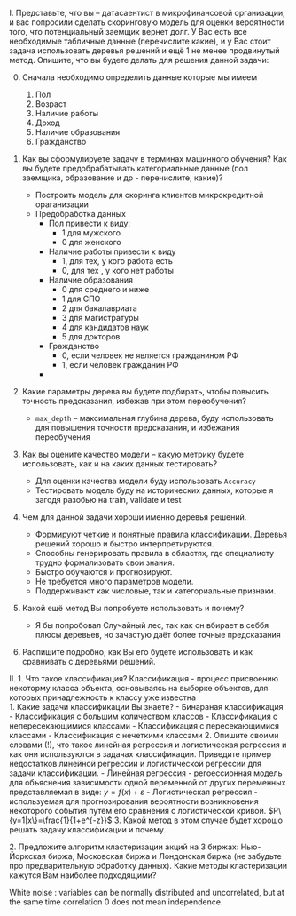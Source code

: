 I. Представьте, что вы – датасаентист в микрофинансовой организации, и вас попросили сделать скоринговую модель для оценки вероятности того, что потенциальный заемщик вернет долг. 
У Вас есть все необходимые табличные данные (перечислите какие), и у Вас стоит задача использовать деревья решений и ещё 1 не менее продвинутый метод. Опишите, что вы будете делать для решения данной задачи:

0. Сначала необходимо определить данные которые  мы имеем
	1. Пол
	2. Возраст
	3. Наличие работы
	4. Доход
	5. Наличие образования
	6. Гражданство
	
1. Как вы сформулируете задачу в терминах машинного обучения? Как вы будете предобрабатывать категориальные данные (пол заемщика, образование и др - перечислите, какие)?
	- Построить модель для скоринга клиентов микрокредитной ораганизации
	- Предобработка данных
		- Пол привести к виду: 
			- 1 для мужского
			- 0 для женского
		- Наличие работы привести к виду
			- 1, для тех, у кого работа есть 
			- 0, для тех , у кого нет работы
		- Наличие образования
			- 0 для среднего и ниже
			- 1 для СПО
			- 2 для бакалавриата
			- 3 для магистратуры
			- 4 для кандидатов наук
			- 5 для докторов
		- Гражданство
			- 0, если человек не является гражданином РФ
			- 1, если человек гражданин РФ
		- 
		
2. Какие параметры дерева вы будете подбирать, чтобы повысить точность предсказания, избежав при этом переобучения? 
	 -   `max_depth` – максимальная глубина дерева, буду использовать для повышения точности предсказания, и избежания переобучения
3. Как вы оцените качество модели – какую метрику будете использовать, как и на каких данных тестировать? 
	- Для оценки качества модели буду использовать `Accuracy`
	- Тестировать модель буду на исторических данных, которые я загодя разобью на train, validate и test  
4. Чем для данной задачи хороши именно деревья решений. 
	- Формируют четкие и понятные правила классификации. Деревья решений хорошо и быстро интерпретируются.
	-  Способны генерировать правила в областях, где специалисту трудно формализовать свои знания.
	-   Быстро обучаются и прогнозируют.
	-   Не требуется много параметров модели.
	-   Поддерживают как числовые, так и категориальные признаки.
5. Какой ещё метод Вы попробуете использовать и почему? 
	- Я бы попробовал Случайный лес, так как он вбирает в себбя плюсы деревьев, но зачастую даёт более точные предсказания
6. Распишите подробно, как Вы его будете использовать и как сравнивать с деревьями решений.

II. 
1. Что такое классификация? 
		Классификация - процесс присвоению некоторму класса объекта, основываясь на выборке объектов, для которых принадлежность к классу уже известна  
	1. Какие задачи классификации Вы знаете? 
		- Бинараная классификация
		- Классификация с большим количеством классов
		- Классификация с непересекающимися классами
		- Классификация с пересекающимися классами
		- Классификация с нечеткими классами
	2. Опишите своими словами (!), что такое линейная регрессия и логистическая регрессия и как они используются в задачах классификации. Приведите пример недостатков линейной регрессии и логистической регрессии для задачи классификации.
			- Линейная регрессия  - регоессионная модель для объяснения зависимости одной переменной от других переменных представляемая в виде: $y=f(x)+\varepsilon$ 
		- Логистическая регрессия  -  используемая для прогнозирования вероятности возникновения некоторого события путём его сравнения с логистической кривой. $P\{y=1|x\}=\frac{1}{1+e^{-z}}$
	3. Какой метод в этом случае будет хорошо решать задачу классификации и почему.

2. Предложите алгоритм кластеризации акций на 3 биржах: Нью-Йоркская биржа, Московская биржа и Лондонская биржа (не забудьте про предварительную обработку данных). 
Какие методы кластеризации кажутся Вам наиболее подходящими?

White noise :
variables can be normally distributed and uncorrelated, but at the same time correlation 0 does not mean independence.